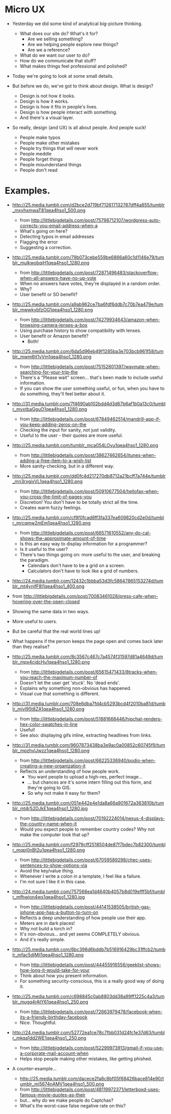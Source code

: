 # Micro UX 

- Yesterday we did some kind of analytical big-picture thinking. 
  - What does our site do? What's it for? 
    - Are we selling something? 
    - Are we helping people explore new things?
    - Are we a reference? 
  - What do we want our user to do? 
  - How do we communicate that stuff? 
  - What makes things feel professional and polished? 

- Today we're going to look at some small details.
- But before we do, we've got to think about design. What is design? 
  - Design is not how it looks. 
  - Design is how it works. 
  - Design is how it fits in people's lives. 
  - Design is how people interact with something. 
  - And there's a visual layer. 

- So really, design (and UX) is all about people. And people suck! 
  - People make typos
  - People make other mistakes
  - People try things that will never work
  - People meddle
  - People forget things
  - People misunderstand things
  - People don't read

# Examples. 
- http://25.media.tumblr.com/d2bce2d719bf712617132767dff4a855/tumblr_mxyhxmwaT81qea4hso1_500.png
  - from http://littlebigdetails.com/post/75798712107/wordpress-auto-corrects-you-email-address-when-a
  - What's going on here? 
  - Detecting typos in email addresses
  - Flagging the error
  - Suggesting a correction. 

- http://25.media.tumblr.com/79b073cebe559be6866a60c1d1146e79/tumblr_mulkwobqiH1qea4hso1_1280.png
  - from http://littlebigdetails.com/post/72871496483/stackoverflow-when-all-answers-have-no-up-vote
  - When no answers have votes, they're displayed in a random order. 
  - Why? 
  - User benefit or SO benefit? 

- http://25.media.tumblr.com/a9ab962ce7ba6fdf6ddb7c70b7ea479e/tumblr_mwwkybfzOG1qea4hso1_1280.png
  - from http://littlebigdetails.com/post/74279934643/amazon-when-browsing-camera-lenses-a-box
  - Using purchase history to show compatibility with lenses. 
  - User benefit or Amazon benefit? 
    - Both! 

- http://25.media.tumblr.com/6da5d96eb49f1285ba3e703bcb961f58/tumblr_mwm6tt1vVm1qea4hso1_1280.png
  - from http://littlebigdetails.com/post/75152801397/waymate-when-searching-for-your-trip-the
  - There's a "Please wait" screen... that's been made to include useful information. 
  - If you can show the user something useful, or fun, when you have to do something, they'll feel better about it. 

- http://31.media.tumblr.com/7f4690ab102bdd4d3d67b6af1b0a13c0/tumblr_mvxtbaGguO1qea4hso1_1280.png
  - from http://littlebigdetails.com/post/67849462514/mandrill-app-if-you-keep-adding-zeros-on-the
  - Checking the input for sanity, not just validity. 
  - Useful to the user - their quotes are more useful. 

- http://25.media.tumblr.com/tumblr_mca054LOyu1qea4hso1_1280.png
  - from http://littlebigdetails.com/post/38627462654/itunes-when-adding-a-free-item-to-a-wish-list
  - More sanity-checking, but in a different way. 

- http://25.media.tumblr.com/dd0fc4d217270db8712a21bcff7a744e/tumblr_mn3rxgixVL1qea4hso1_1280.png
  - from http://littlebigdetails.com/post/50910677504/hellofax-when-you-cross-the-limit-of-pages-you
  - Discretion! You don't have to be totally strict all the time. 
  - Creates warm fuzzy feelings. 

- http://25.media.tumblr.com/cf9f0fcad8ff3fa337ea609820cd2e0d/tumblr_mrcqmw2mEm1qea4hso1_1280.png
  - from http://littlebigdetails.com/post/66571610552/any-do-cal-shows-the-approximate-amount-of-time
  - Is this an easy way to display information for a programmer? 
  - Is it useful to the user? 
  - There's two things going on: more useful to the user, and breaking the paradigm. 
    - Calendars don't have to be a grid on a screen.
    - Calculators don't have to look like a grid of numbers. 

-  http://24.media.tumblr.com/12432c1bbba53d3fc58647865153274d/tumblr_mt4ynjfF8I1qea4hso1_400.png
  - from http://littlebigdetails.com/post/70083461028/press-cafe-when-hovering-over-the-open-closed
  - Showing the same data in two ways. 
  - More useful to users. 
  - But be careful that the real world lines up! 
  - What happens if the person keeps the page open and comes back later than they realise? 

- http://25.media.tumblr.com/8c3567c467c7a4574f31597d81a4649d/tumblr_mpx4cjdcHu1qea4hso1_1280.png
  - from http://littlebigdetails.com/post/65615471433/8tracks-when-you-reach-the-maximum-number-of
  - Doesn't let the user get 'stuck'. No 'dead ends'. 
  - Explains why something non-obvious has happened.
  - Visual cue that something is different. 

- http://31.media.tumblr.com/708e6dba7fd4cb5293bcd4f2010ba81d/tumblr_mjvl95t8ZA1qea4hso1_1280.png
  - from http://littlebigdetails.com/post/51881668446/hipchat-renders-hex-color-swatches-in-line
  - Useful! 
  - See also: displaying gifs inline, extracting headlines from links. 

- http://31.media.tumblr.com/9607873438ba3e9ac0a00852c60745f9/tumblr_mpzhvlJwzz1qea4hso1_1280.png
  - from http://littlebigdetails.com/post/66225336940/podio-when-creating-a-new-organization-it
  - Reflects an understanding of how people work.
    - You want people to upload a high-res, perfect image...
    - ... but chances are it's some intern filling out this form, and they're going to GIS. 
    - So why not make it easy for them? 

- http://25.media.tumblr.com/051e442e4e1da8a66a901672a363810b/tumblr_mt4r52DJkE1qea4hso1_1280.jpg
  - from http://littlebigdetails.com/post/70192224014/nexus-4-displays-the-country-name-when-it
  - Would you expect people to remember country codes? Why not make the computer look that up? 

- http://25.media.tumblr.com/f2979cff2518504de87f7bdec7b82300/tumblr_mqpj0nBt2u1qea4hso1_1280.png
  - from http://littlebigdetails.com/post/67059589298/chec-uses-sentences-to-show-options-via
  - Avoid the key/value thing. 
  - Whenever I write a colon in a template, I feel like a failure. 
  - I'm not sure I like it in this case.

- http://24.media.tumblr.com/757568ea1d4640b4057b8d019efff5bf/tumblr_mfhwjon4ws1qea4hso1_1280.jpg
  - from http://littlebigdetails.com/post/44141538505/british-gas-iphone-app-has-a-button-to-turn-on
  - Reflects a deep understanding of how people use their app.
  - Meters are in dark places! 
  - Why not build a torch in? 
  - It's non-obvious... and yet seems COMPLETELY obvious. 
  - And it's really simple. 

- http://25.media.tumblr.com/6bc398d6bddb7b516916429bc31ffcb2/tumblr_mfac5djMjl1qea4hso1_1280.png
  - from http://littlebigdetails.com/post/44455916556/geeklist-shows-how-long-it-would-take-for-your
  - Think about how you present information.
  - For something security-conscious, this is a really good way of doing it. 

- http://25.media.tumblr.com/c698845c0ab8803dd38a99ff1225c4a3/tumblr_mugq4rAtY61qea4hso1_250.png
  - from http://littlebigdetails.com/post/72663979478/facebook-when-its-a-friends-birthday-facebook
  - Nice. Thoughtful.

- http://24.media.tumblr.com/52772ea1ce78c7fbb031d24fc1e37d63/tumblr_mkqa1dd2WE1qea4hso1_250.png
  - from http://littlebigdetails.com/post/52299973913/gmail-if-you-use-a-corporate-mail-account-when
  - Helps stop people making other mistakes, like getting phished. 

- A counter-example...
  - http://25.media.tumblr.com/dacece2fa8c8bf05f68426bace814e90/tumblr_mi5674nAMV1qea4hso1_500.png
  - from http://littlebigdetails.com/post/48119972371/letterboxd-uses-famous-movie-quotes-as-their
  - but... why do we make people do Captchas? 
  - What's the worst-case false negative rate on this? 

